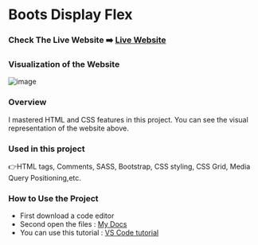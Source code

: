 # Boots Display Flex


### Check The Live Website ➡️ [Live Website](https://sekunev.github.io/Projects/23_Boots_Disp_Flex./)


### Visualization of the Website
![image](https://user-images.githubusercontent.com/101554737/188306721-ee77dd45-be6b-49f9-affc-84b7f0ea392c.png)


### Overview
I mastered HTML and CSS features in this project. You can see the visual representation of the website above.

### Used in this project
👉HTML tags, Comments, SASS, Bootstrap, CSS styling, CSS Grid, Media Query Positioning,etc.

### How to Use the Project
+ First download a code editor
+ Second open the files : [My Docs](https://github.com/Sekunev/Projects/tree/main/23_Boots_Disp_Flex)
+ You can use this tutorial : [VS Code tutorial](https://www.youtube.com/watch?v=fJEbVCrEMSE)

